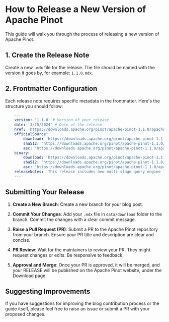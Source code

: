 # How to Release a New Version of Apache Pinot

This guide will walk you through the process of releasing a new version of Apache Pinot.

## 1. Create the Release Note

Create a new `.mdx` file for the release. The file should be named with the version it goes by, for example: `1.1.0.mdx`.

## 2. Frontmatter Configuration

Each release note requires specific metadata in the frontmatter. Here's the structure you should follow:

```yaml
    ---
    version: '1.1.0' # Version of your release
    date: '3/25/2024' # Date of the release
    href: 'https://downloads.apache.org/pinot/apache-pinot-1.1.0/apache-pinot-1.1.0-bin.tar.gz' # Example
    officialSource:
        download: 'https://downloads.apache.org/pinot/apache-pinot-1.1.0/apache-pinot-1.1.0-src.tar.gz' # Example
        sha512: 'https://downloads.apache.org/pinot/apache-pinot-1.1.0/apache-pinot-1.1.0-src.tar.gz.sha512' # Example
        asc: 'https://downloads.apache.org/pinot/apache-pinot-1.1.0/apache-pinot-1.1.0-src.tar.gz.asc' # Example
    binary:
        download: 'https://downloads.apache.org/pinot/apache-pinot-1.1.0/apache-pinot-1.1.0-bin.tar.gz' # Example
        sha512: 'https://downloads.apache.org/pinot/apache-pinot-1.1.0/apache-pinot-1.1.0-bin.tar.gz.sha512' # Example
        asc: 'https://downloads.apache.org/pinot/apache-pinot-1.1.0/apache-pinot-1.1.0-bin.tar.gz.asc' # Example
    releaseNotes: 'This release includes new multi-stage query engine features, enhancements, and bug fixes.' # Release Note Example
    ---
```

## Submitting Your Release

1. **Create a New Branch**: Create a new branch for your blog post.

2. **Commit Your Changes**: Add your `.mdx` file in `data/download` folder to the branch. Commit the changes with a clear commit message.

3. **Raise a Pull Request (PR)**: Submit a PR to the Apache Pinot repository from your branch. Ensure your PR title and description are clear and concise.

4. **PR Review**: Wait for the maintainers to review your PR. They might request changes or edits. Be responsive to feedback.

5. **Approval and Merge**: Once your PR is approved, it will be merged, and your RELEASE will be published on the Apache Pinot website, under the Download page.

## Suggesting Improvements

If you have suggestions for improving the blog contribution process or the guide itself, please feel free to raise an issue or submit a PR with your proposed changes.
